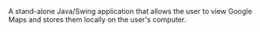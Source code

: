 A stand-alone Java/Swing application that allows the user to view Google Maps and stores them locally on the user's computer.